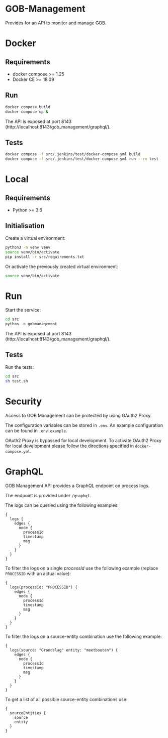 # GOB-Management

Provides for an API to monitor and manage GOB.

# Docker

## Requirements

* docker compose >= 1.25
* Docker CE >= 18.09

## Run

```bash
docker compose build
docker compose up &
```

The API is exposed at port 8143 (http://localhost:8143/gob_management/graphql/).

## Tests

```bash
docker compose -f src/.jenkins/test/docker-compose.yml build
docker compose -f src/.jenkins/test/docker-compose.yml run --rm test
```

# Local

## Requirements

* Python >= 3.6

## Initialisation

Create a virtual environment:

```bash
python3 -m venv venv
source venv/bin/activate
pip install -r src/requirements.txt
```

Or activate the previously created virtual environment:

```bash
source venv/bin/activate
```

# Run

Start the service:

```bash
cd src
python -m gobmanagement
```

The API is exposed at port 8143 (http://localhost:8143/gob_management/graphql/).

## Tests

Run the tests:

```bash
cd src
sh test.sh
```

# Security

Access to GOB Management can be protected by using OAuth2 Proxy.

The configuration variables can be stored in `.env`.
An example configuration can be found in `.env.example`.

OAuth2 Proxy is bypassed for local development.
To activate OAuth2 Proxy for local development please follow the directions specified in `docker-compose.yml`.

# GraphQL

GOB Management API provides a GraphQL endpoint on process logs.

The endpoint is provided under `/graphql`.

The logs can be queried using the following examples:

```
{
  logs {
    edges {
      node {
        processId
        timestamp
        msg
      }
    }
  }
}
```

To filter the logs on a single *processId* use the following example
(replace `PROCESSID` with an actual value):

```
{
  logs(processId: "PROCESSID") {
    edges {
      node {
        processId
        timestamp
        msg
      }
    }
  }
}
```

To filter the logs on a source-entity combination use the following example:

```
{
  logs(source: "Grondslag" entity: "meetbouten") {
    edges {
      node {
        processId
        timestamp
        msg
      }
    }
  }
}
```

To get a list of all possible source-entity combinations use:

```
{
  sourceEntities {
    source
    entity
  }
}
```
